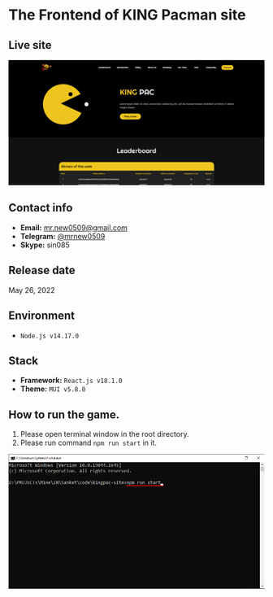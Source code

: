 # The Frontend of KING Pacman site

## Live site
[![Live site](live-site.png)](https://kingpacktoken.com)

## Contact info
- **Email:** mr.new0509@gmail.com
- **Telegram:** [@mrnew0509](https://t.me/mrnew0509)
- **Skype:** sin085

## Release date
May 26, 2022

## Environment
- `Node.js v14.17.0`

## Stack
- **Framework:** `React.js v18.1.0`
- **Theme:** `MUI v5.8.0`

## How to run the game.
1. Please open terminal window in the root directory.
2. Please run command `npm run start` in it.

![guide-terminal](guide-terminal.png)

